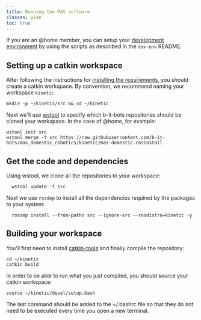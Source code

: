 ```yaml
---
title: Running the MAS software
classes: wide
toc: true
---
```

If you are an @home member, you can setup your [development environment](https://github.com/b-it-bots/dev-env) by using the scripts as described in the `dev-env` README.

## Setting up a catkin workspace

After following the instructions for [installing the requirements](/wiki/getting-started/installing-requirements), you should create a catkin workspace. By convention, we recommend naming your workspace `kinetic`

```
mkdir -p ~/kinetic/src && cd ~/kinetic
```

Next we'll use [wstool](http://wiki.ros.org/wstool) to specify which b-it-bots repositories should be cloned your workspace. In the case of @home, for example:

```
wstool init src
wstool merge -t src https://raw.githubusercontent.com/b-it-bots/mas_domestic_robotics/kinetic/mas-domestic.rosinstall
```

## Get the code and dependencies

Using wstool, we clone all the repositories to your workspace:

```
  wstool update -t src
```

Next we use `rosdep` to install all the dependencies required by the packages to your system:

```
  rosdep install --from-paths src --ignore-src --rosdistro=kinetic -y
```


## Building your workspace
You'll first need to install [catkin-tools](https://catkin-tools.readthedocs.io/en/latest/) and finally compile the repository:

```shell
cd ~/kinetic
catkin build
```

In order to be able to run what you just compiled, you should source your catkin workspace:

```shell
source ~/kinetic/devel/setup.bash
```

The last command should be added to the ~/.bashrc file so that they do not need to be executed every time you open a new terminal.
